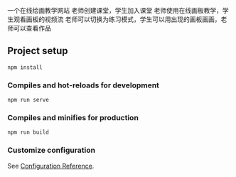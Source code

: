一个在线绘画教学网站
老师创建课堂，学生加入课堂
老师使用在线画板教学，学生观看画板的视频流
老师可以切换为练习模式，学生可以用出现的画板画画，老师可以查看作品

## Project setup
```
npm install
```

### Compiles and hot-reloads for development
```
npm run serve
```

### Compiles and minifies for production
```
npm run build
```

### Customize configuration
See [Configuration Reference](https://cli.vuejs.org/config/).

